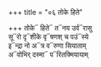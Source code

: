 +++
title = "०६ तोके हिते"

+++
तोके᳓ हिते᳓ त᳓नय उर्व᳓रासु  
सू᳓रो दृ᳓शीके वृ᳓षणश् च पउं᳓स्ये  
इ᳓न्द्रा नो अ᳓त्र व᳓रुणा सियाताम्  
अ᳓वोभिर् दस्मा᳓ प᳓रितक्मियायाम्